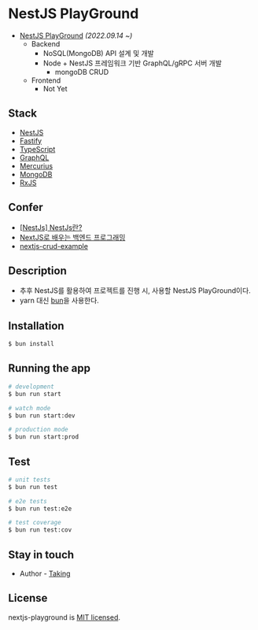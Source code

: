 # NestJS PlayGround

- [NestJS PlayGround](https://github.com/taking/nestjs-playground/) *(2022.09.14 ~)*
    - Backend
        - NoSQL(MongoDB) API 설계 및 개발
        - Node + NestJS 프레임워크 기반 GraphQL/gRPC 서버 개발
          - mongoDB CRUD
    - Frontend
        - Not Yet


## Stack
- [NestJS](https://nestjs.com/)
- [Fastify](https://www.fastify.io/)
- [TypeScript](https://www.typescriptlang.org/)
- [GraphQL](https://graphql.org/)
- [Mercurius](https://mercurius.dev/)
- [MongoDB](https://www.mongodb.com/ko-kr)
- [RxJS](https://rxjs.dev/)

## Confer
- [[NestJs] NestJs란?](https://koras02.tistory.com/234)
- [NextJS로 배우는 백엔드 프로그래밍](https://wikidocs.net/book/7059)
- [nextjs-crud-example](https://github.com/monikaja/nestjs-crud-example)

## Description
- 추후 NestJS를 활용하여 프로젝트를 진행 시, 사용할 NestJS PlayGround이다.
- yarn 대신 [bun](https://bun.sh/)을 사용한다.

## Installation

```bash
$ bun install
```

## Running the app

```bash
# development
$ bun run start

# watch mode
$ bun run start:dev

# production mode
$ bun run start:prod
```

## Test

```bash
# unit tests
$ bun run test

# e2e tests
$ bun run test:e2e

# test coverage
$ bun run test:cov
```

## Stay in touch

- Author - [Taking](https://taking.kr)

## License

nextjs-playground is [MIT licensed](LICENSE).

